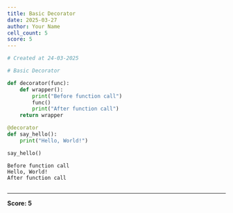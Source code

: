 ```yaml
---
title: Basic Decorator
date: 2025-03-27
author: Your Name
cell_count: 5
score: 5
---
```


```python
# Created at 24-03-2025
```


```python
# Basic Decorator
```


```python
def decorator(func):
    def wrapper():
        print("Before function call")
        func()
        print("After function call")
    return wrapper
```


```python
@decorator
def say_hello():
    print("Hello, World!")

say_hello()
```

    Before function call
    Hello, World!
    After function call



```python

```


---
**Score: 5**
